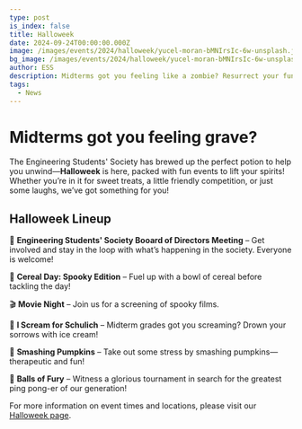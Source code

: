 ```yaml
---
type: post
is_index: false
title: Halloweek
date: 2024-09-24T00:00:00.000Z
image: /images/events/2024/halloweek/yucel-moran-bMNIrsIc-6w-unsplash.jpg
bg_image: /images/events/2024/halloweek/yucel-moran-bMNIrsIc-6w-unsplash.jpg
author: ESS
description: Midterms got you feeling like a zombie? Resurrect your fun with Halloweek!
tags:
  - News
---
```


# Midterms got you feeling grave?
The Engineering Students' Society has brewed up the perfect potion to help you unwind—**Halloweek** is here, packed with fun events to lift your spirits! Whether you’re in it for sweet treats, a little friendly competition, or just some laughs, we’ve got something for you!

## Halloweek Lineup
👥 **Engineering Students' Society Booard of Directors Meeting** – Get involved and stay in the loop with what’s happening in the society. Everyone is welcome!

🥣 **Cereal Day: Spooky Edition** – Fuel up with a bowl of cereal before tackling the day!

🎬 **Movie Night** – Join us for a screening of spooky films.

🍦 **I Scream for Schulich** – Midterm grades got you screaming? Drown your sorrows with ice cream!

🎃 **Smashing Pumpkins** – Take out some stress by smashing pumpkins—therapeutic and fun!

🏓 **Balls of Fury** – Witness a glorious tournament in search for the greatest ping pong-er of our generation!


For more information on event times and locations, please visit our [Halloweek page](https://essucalgary.com/events/featured-events/halloweek).
